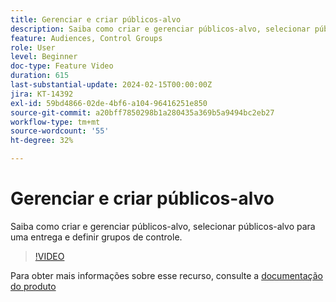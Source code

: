 ```yaml
---
title: Gerenciar e criar públicos-alvo
description: Saiba como criar e gerenciar públicos-alvo, selecionar públicos-alvo para uma entrega e definir grupos de controle.
feature: Audiences, Control Groups
role: User
level: Beginner
doc-type: Feature Video
duration: 615
last-substantial-update: 2024-02-15T00:00:00Z
jira: KT-14392
exl-id: 59bd4866-02de-4bf6-a104-96416251e850
source-git-commit: a20bff7850298b1a280435a369b5a9494bc2eb27
workflow-type: tm+mt
source-wordcount: '55'
ht-degree: 32%

---
```


# Gerenciar e criar públicos-alvo

Saiba como criar e gerenciar públicos-alvo, selecionar públicos-alvo para uma entrega e definir grupos de controle.

>[!VIDEO](https://video.tv.adobe.com/v/3425861/?learn=on)

Para obter mais informações sobre esse recurso, consulte a [documentação do produto](https://experienceleague.adobe.com/docs/campaign-web/v8/audiences/audiences/create-audience.html?lang=en)
